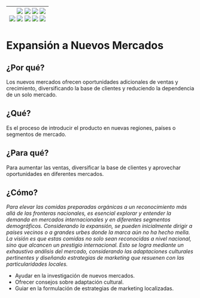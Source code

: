 <div align=right>

|[![](https://img.shields.io/badge/-Inicio-FFF?style=flat&logo=Emlakjet&logoColor=black)](/README.md) [![](https://img.shields.io/badge/-Introducción-FFF?style=flat&logo=abbrobotstudio&logoColor=black)](/documentos/intro.md) [![](https://img.shields.io/badge/-Modelos_de_lenguaje-FFF?style=flat&logo=LiveChat&logoColor=black)](/documentos/LLMs.md) [![](https://img.shields.io/badge/-Panorámica-FFF?style=flat&logo=openstreetmap&logoColor=black)](/documentos/panoramica.md)<br>  [![](https://img.shields.io/badge/-Prompts-FFF?style=flat&logo=Proton&logoColor=black)](/documentos/prompts/README.md) [![](https://img.shields.io/badge/-Ing,_de_prompts-FFF?style=flat&logo=googleearthengine&logoColor=black)](/documentos/ingenieriaDePrompts/README.md) [![](https://img.shields.io/badge/-Patrones-FFF?style=flat&logo=textpattern&logoColor=black)](/documentos/ingenieriaDePrompts/patrones/README.md) [![](https://img.shields.io/badge/8vP-FFF?style=flat&logo=v8&logoColor=black)](/documentos/prompts/mejoresPracticas/8virtudesDelPrompting.md) [![](https://img.shields.io/badge/-Casos_de_uso-FFF?style=flat&logo=gitbook&logoColor=black)](/documentos/casosDeUso/README.md)|
|-:|

</div>

# Expansión a Nuevos Mercados

## ¿Por qué?

Los nuevos mercados ofrecen oportunidades adicionales de ventas y crecimiento, diversificando la base de clientes y reduciendo la dependencia de un solo mercado.

## ¿Qué?

Es el proceso de introducir el producto en nuevas regiones, países o segmentos de mercado.

## ¿Para qué?

Para aumentar las ventas, diversificar la base de clientes y aprovechar oportunidades en diferentes mercados.

## ¿Cómo?

*Para elevar las comidas preparadas orgánicas a un reconocimiento más allá de las fronteras nacionales, es esencial explorar y entender la demanda en mercados internacionales y en diferentes segmentos demográficos. Considerando la expansión, se pueden inicialmente dirigir a países vecinos o a grandes urbes donde la marca aún no ha hecho mella. La visión es que estas comidas no solo sean reconocidas a nivel nacional, sino que alcancen un prestigio internacional. Esto se logra mediante un exhaustivo análisis del mercado, considerando las adaptaciones culturales pertinentes y diseñando estrategias de marketing que resuenen con las particularidades locales.*

- Ayudar en la investigación de nuevos mercados.
- Ofrecer consejos sobre adaptación cultural.
- Guiar en la formulación de estrategias de marketing localizadas.
